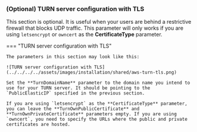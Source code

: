
### (Optional) TURN server configuration with TLS

This section is optional. It is useful when your users are behind a restrictive firewall that blocks UDP traffic. This parameter will only works if you are using `letsencrypt` or `owncert` as the **CertificateType** parameter.

=== "TURN server configuration with TLS"

    The parameters in this section may look like this:

    ![TURN server configuration with TLS](../../../../assets/images/installation/shared/aws-turn-tls.png)

    Set the **TurnDomainName** parameter to the domain name you intend to use for your TURN server. It should be pointing to the `PublicElasticIP` specified in the previous section.

    If you are using `letsencrypt` as the **CertificateType** parameter, you can leave the **TurnOwnPublicCertificate** and **TurnOwnPrivateCertificate** parameters empty. If you are using `owncert`, you need to specify the URLs where the public and private certificates are hosted.
